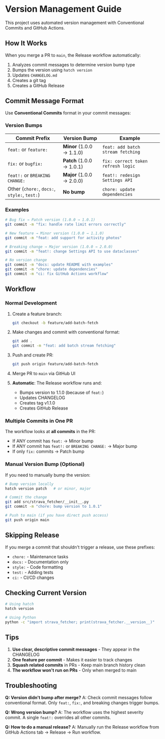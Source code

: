 # Version Management Guide

This project uses automated version management with Conventional Commits and GitHub Actions.

## How It Works

When you merge a PR to `main`, the Release workflow automatically:
1. Analyzes commit messages to determine version bump type
2. Bumps the version using `hatch version`
3. Updates `CHANGELOG.md`
4. Creates a git tag
5. Creates a GitHub Release

## Commit Message Format

Use **Conventional Commits** format in your commit messages:

### Version Bumps

| Commit Prefix | Version Bump | Example |
|---------------|--------------|---------|
| `feat:` or `feature:` | **Minor** (1.0.0 → 1.1.0) | `feat: add batch stream fetching` |
| `fix:` or `bugfix:` | **Patch** (1.0.0 → 1.0.1) | `fix: correct token refresh logic` |
| `feat!:` or `BREAKING CHANGE:` | **Major** (1.0.0 → 2.0.0) | `feat!: redesign Settings API` |
| Other (`chore:`, `docs:`, `style:`, `test:`) | **No bump** | `chore: update dependencies` |

### Examples

```bash
# Bug fix → Patch version (1.0.0 → 1.0.1)
git commit -m "fix: handle rate limit errors correctly"

# New feature → Minor version (1.0.0 → 1.1.0)
git commit -m "feat: add support for activity photos"

# Breaking change → Major version (1.0.0 → 2.0.0)
git commit -m "feat!: change Settings API to use dataclasses"

# No version change
git commit -m "docs: update README with examples"
git commit -m "chore: update dependencies"
git commit -m "ci: fix GitHub Actions workflow"
```

## Workflow

### Normal Development

1. Create a feature branch:
   ```bash
   git checkout -b feature/add-batch-fetch
   ```

2. Make changes and commit with conventional format:
   ```bash
   git add .
   git commit -m "feat: add batch stream fetching"
   ```

3. Push and create PR:
   ```bash
   git push origin feature/add-batch-fetch
   ```

4. Merge PR to `main` via GitHub UI

5. **Automatic**: The Release workflow runs and:
   - Bumps version to 1.1.0 (because of `feat:`)
   - Updates CHANGELOG
   - Creates tag v1.1.0
   - Creates GitHub Release

### Multiple Commits in One PR

The workflow looks at **all commits** in the PR:
- If ANY commit has `feat:` → Minor bump
- If ANY commit has `feat!:` or `BREAKING CHANGE:` → Major bump
- If only `fix:` commits → Patch bump

### Manual Version Bump (Optional)

If you need to manually bump the version:

```bash
# Bump version locally
hatch version patch   # or minor, major

# Commit the change
git add src/strava_fetcher/__init__.py
git commit -m "chore: bump version to 1.0.1"

# Push to main (if you have direct push access)
git push origin main
```

## Skipping Release

If you merge a commit that shouldn't trigger a release, use these prefixes:
- `chore:` - Maintenance tasks
- `docs:` - Documentation only
- `style:` - Code formatting
- `test:` - Adding tests
- `ci:` - CI/CD changes

## Checking Current Version

```bash
# Using hatch
hatch version

# Using Python
python -c "import strava_fetcher; print(strava_fetcher.__version__)"
```

## Tips

1. **Use clear, descriptive commit messages** - They appear in the CHANGELOG
2. **One feature per commit** - Makes it easier to track changes
3. **Squash related commits** in PRs - Keep main branch history clean
4. **The workflow won't run on PRs** - Only when merged to main

## Troubleshooting

**Q: Version didn't bump after merge?**
A: Check commit messages follow conventional format. Only `feat:`, `fix:`, and breaking changes trigger bumps.

**Q: Wrong version bump?**
A: The workflow uses the highest severity commit. A single `feat!:` overrides all other commits.

**Q: How to do a manual release?**
A: Manually run the Release workflow from GitHub Actions tab → Release → Run workflow.
